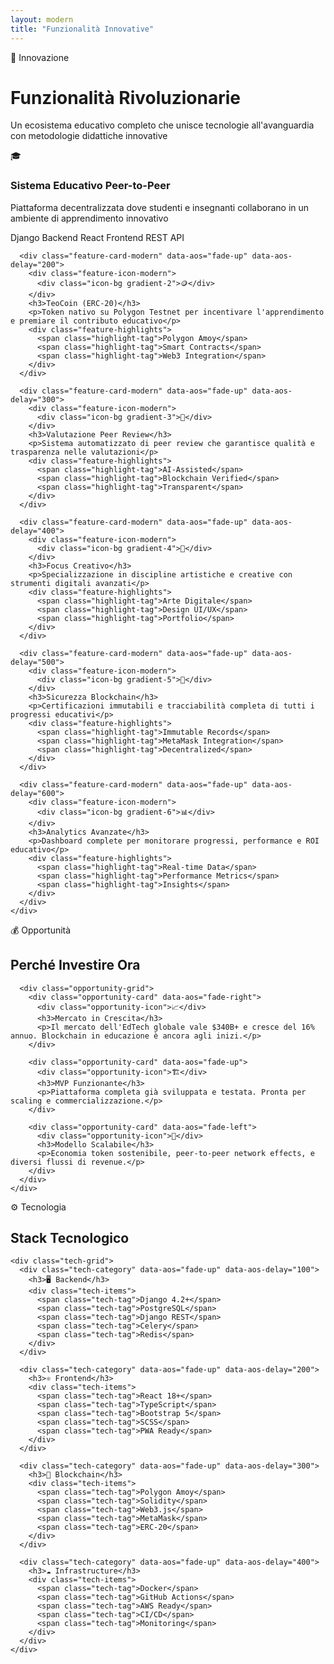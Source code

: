 ```yaml
---
layout: modern
title: "Funzionalità Innovative"
---
```


<div class="features-hero">
  <div class="container">
    <div class="section-header">
      <span class="section-badge">🚀 Innovazione</span>
      <h1 class="modern-section-title">
        Funzionalità <span class="gradient-text">Rivoluzionarie</span>
      </h1>
      <p class="section-description">
        Un ecosistema educativo completo che unisce tecnologie all'avanguardia con metodologie didattiche innovative
      </p>
    </div>
  </div>
</div>

<section class="features-grid-section">
  <div class="container">
    <div class="features-grid">
      <div class="feature-card-modern" data-aos="fade-up" data-aos-delay="100">
        <div class="feature-icon-modern">
          <div class="icon-bg gradient-1">🎓</div>
        </div>
        <h3>Sistema Educativo Peer-to-Peer</h3>
        <p>Piattaforma decentralizzata dove studenti e insegnanti collaborano in un ambiente di apprendimento innovativo</p>
        <div class="feature-highlights">
          <span class="highlight-tag">Django Backend</span>
          <span class="highlight-tag">React Frontend</span>
          <span class="highlight-tag">REST API</span>
        </div>
      </div>

      <div class="feature-card-modern" data-aos="fade-up" data-aos-delay="200">
        <div class="feature-icon-modern">
          <div class="icon-bg gradient-2">🪙</div>
        </div>
        <h3>TeoCoin (ERC-20)</h3>
        <p>Token nativo su Polygon Testnet per incentivare l'apprendimento e premiare il contributo educativo</p>
        <div class="feature-highlights">
          <span class="highlight-tag">Polygon Amoy</span>
          <span class="highlight-tag">Smart Contracts</span>
          <span class="highlight-tag">Web3 Integration</span>
        </div>
      </div>

      <div class="feature-card-modern" data-aos="fade-up" data-aos-delay="300">
        <div class="feature-icon-modern">
          <div class="icon-bg gradient-3">👥</div>
        </div>
        <h3>Valutazione Peer Review</h3>
        <p>Sistema automatizzato di peer review che garantisce qualità e trasparenza nelle valutazioni</p>
        <div class="feature-highlights">
          <span class="highlight-tag">AI-Assisted</span>
          <span class="highlight-tag">Blockchain Verified</span>
          <span class="highlight-tag">Transparent</span>
        </div>
      </div>

      <div class="feature-card-modern" data-aos="fade-up" data-aos-delay="400">
        <div class="feature-icon-modern">
          <div class="icon-bg gradient-4">🎨</div>
        </div>
        <h3>Focus Creativo</h3>
        <p>Specializzazione in discipline artistiche e creative con strumenti digitali avanzati</p>
        <div class="feature-highlights">
          <span class="highlight-tag">Arte Digitale</span>
          <span class="highlight-tag">Design UI/UX</span>
          <span class="highlight-tag">Portfolio</span>
        </div>
      </div>

      <div class="feature-card-modern" data-aos="fade-up" data-aos-delay="500">
        <div class="feature-icon-modern">
          <div class="icon-bg gradient-5">🔐</div>
        </div>
        <h3>Sicurezza Blockchain</h3>
        <p>Certificazioni immutabili e tracciabilità completa di tutti i progressi educativi</p>
        <div class="feature-highlights">
          <span class="highlight-tag">Immutable Records</span>
          <span class="highlight-tag">MetaMask Integration</span>
          <span class="highlight-tag">Decentralized</span>
        </div>
      </div>

      <div class="feature-card-modern" data-aos="fade-up" data-aos-delay="600">
        <div class="feature-icon-modern">
          <div class="icon-bg gradient-6">📊</div>
        </div>
        <h3>Analytics Avanzate</h3>
        <p>Dashboard complete per monitorare progressi, performance e ROI educativo</p>
        <div class="feature-highlights">
          <span class="highlight-tag">Real-time Data</span>
          <span class="highlight-tag">Performance Metrics</span>
          <span class="highlight-tag">Insights</span>
        </div>
      </div>
    </div>
  </div>
</section>

<section class="investment-opportunity">
  <div class="container">
    <div class="investment-content">
      <div class="section-header">
        <span class="section-badge">💰 Opportunità</span>
        <h2 class="modern-section-title">
          Perché <span class="gradient-text">Investire</span> Ora
        </h2>
      </div>
      
      <div class="opportunity-grid">
        <div class="opportunity-card" data-aos="fade-right">
          <div class="opportunity-icon">📈</div>
          <h3>Mercato in Crescita</h3>
          <p>Il mercato dell'EdTech globale vale $340B+ e cresce del 16% annuo. Blockchain in educazione è ancora agli inizi.</p>
        </div>
        
        <div class="opportunity-card" data-aos="fade-up">
          <div class="opportunity-icon">🏗️</div>
          <h3>MVP Funzionante</h3>
          <p>Piattaforma completa già sviluppata e testata. Pronta per scaling e commercializzazione.</p>
        </div>
        
        <div class="opportunity-card" data-aos="fade-left">
          <div class="opportunity-icon">🎯</div>
          <h3>Modello Scalabile</h3>
          <p>Economia token sostenibile, peer-to-peer network effects, e diversi flussi di revenue.</p>
        </div>
      </div>
    </div>
  </div>
</section>

<section class="technical-specs">
  <div class="container">
    <div class="section-header">
      <span class="section-badge">⚙️ Tecnologia</span>
      <h2 class="modern-section-title">
        Stack <span class="gradient-text">Tecnologico</span>
      </h2>
    </div>
    
    <div class="tech-grid">
      <div class="tech-category" data-aos="fade-up" data-aos-delay="100">
        <h3>🖥️ Backend</h3>
        <div class="tech-items">
          <span class="tech-tag">Django 4.2+</span>
          <span class="tech-tag">PostgreSQL</span>
          <span class="tech-tag">Django REST</span>
          <span class="tech-tag">Celery</span>
          <span class="tech-tag">Redis</span>
        </div>
      </div>
      
      <div class="tech-category" data-aos="fade-up" data-aos-delay="200">
        <h3>⚛️ Frontend</h3>
        <div class="tech-items">
          <span class="tech-tag">React 18+</span>
          <span class="tech-tag">TypeScript</span>
          <span class="tech-tag">Bootstrap 5</span>
          <span class="tech-tag">SCSS</span>
          <span class="tech-tag">PWA Ready</span>
        </div>
      </div>
      
      <div class="tech-category" data-aos="fade-up" data-aos-delay="300">
        <h3>🔗 Blockchain</h3>
        <div class="tech-items">
          <span class="tech-tag">Polygon Amoy</span>
          <span class="tech-tag">Solidity</span>
          <span class="tech-tag">Web3.js</span>
          <span class="tech-tag">MetaMask</span>
          <span class="tech-tag">ERC-20</span>
        </div>
      </div>
      
      <div class="tech-category" data-aos="fade-up" data-aos-delay="400">
        <h3>☁️ Infrastructure</h3>
        <div class="tech-items">
          <span class="tech-tag">Docker</span>
          <span class="tech-tag">GitHub Actions</span>
          <span class="tech-tag">AWS Ready</span>
          <span class="tech-tag">CI/CD</span>
          <span class="tech-tag">Monitoring</span>
        </div>
      </div>
    </div>
  </div>
</section>
